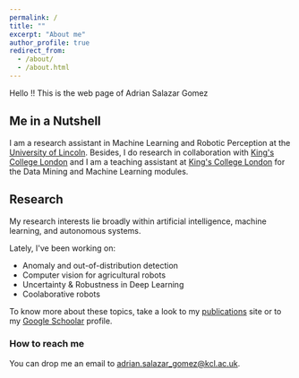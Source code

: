 ```yaml
---
permalink: /
title: ""
excerpt: "About me"
author_profile: true
redirect_from: 
  - /about/
  - /about.html
---
```


Hello !! This is the web page of Adrian Salazar Gomez

## Me in a Nutshell
I am a research assistant in Machine Learning and Robotic Perception at the [University of Lincoln](https://www.lincoln.ac.uk/home/). Besides, I do research in collaboration with [King's College London](https://www.kcl.ac.uk/) and I am a teaching assistant at [King's College London](https://www.kcl.ac.uk/) for the Data Mining and Machine Learning modules.

## Research
My research interests lie broadly within artificial intelligence, machine learning, and autonomous systems.

Lately, I've been working on:
* Anomaly and out-of-distribution detection
* Computer vision for agricultural robots
* Uncertainty & Robustness in Deep Learning
* Coolaborative robots

To know more about these topics, take a look to my [publications](https://adrianxsalazar.github.io/publications/) site or to my [Google Schoolar](https://scholar.google.com/citations?user=xC3keU4AAAAJ&hl=en) profile.

### How to reach me
You can drop me an email to [adrian.salazar_gomez@kcl.ac.uk](adrian.salazar_gomez@kcl.ac.uk).



